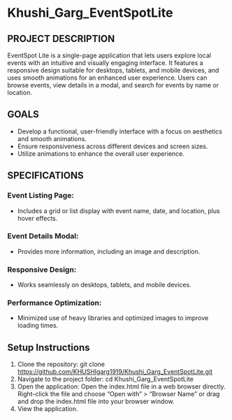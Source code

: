# Khushi_Garg_EventSpotLite

## PROJECT DESCRIPTION

EventSpot Lite is a single-page application that lets users explore local events with an intuitive and visually engaging interface. It features a responsive design suitable for desktops, tablets, and mobile devices, and uses smooth animations for an enhanced user experience. Users can browse events, view details in a modal, and search for events by name or location.

## GOALS

- Develop a functional, user-friendly interface with a focus on aesthetics and smooth animations.
- Ensure responsiveness across different devices and screen sizes.
- Utilize animations to enhance the overall user experience.

## SPECIFICATIONS

### Event Listing Page: 
- Includes a grid or list display with event name, date, and location, plus hover effects.
### Event Details Modal: 
- Provides more information, including an image and description.
### Responsive Design: 
- Works seamlessly on desktops, tablets, and mobile devices.
### Performance Optimization:
- Minimized use of heavy libraries and optimized images to improve loading times.

## Setup Instructions

1. Clone the repository: git clone https://github.com/KHUSHIgarg1919/Khushi_Garg_EventSpotLite.git
2. Navigate to the project folder: cd Khushi_Garg_EventSpotLite
3. Open the application: Open the index.html file in a web browser directly. Right-click the file and choose “Open with” > “Browser Name” or drag and drop the 
   index.html file into your browser window.
4. View the application.
